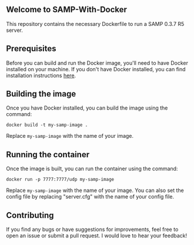 ## Welcome to SAMP-With-Docker

This repository contains the necessary Dockerfile to run a SAMP 0.3.7 R5 server.

## Prerequisites

Before you can build and run the Docker image, you'll need to have Docker installed on your machine. If you don't have Docker installed, you can find installation instructions [here](https://docs.docker.com/install/).

## Building the image

Once you have Docker installed, you can build the image using the command:

```
docker build -t my-samp-image .
```

Replace `my-samp-image` with the name of your image.

## Running the container

Once the image is built, you can run the container using the command:

```
docker run -p 7777:7777/udp my-samp-image
```

Replace `my-samp-image` with the name of your image. You can also set the config file by replacing "server.cfg" with the name of your config file.

## Contributing

If you find any bugs or have suggestions for improvements, feel free to open an issue or submit a pull request. I would love to hear your feedback!
